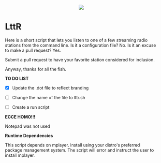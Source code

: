 <p align="center">
  <a href="https://github.com/llamakc/LttR"><img src="http://quantifier.org/~brock/lttr.png" align="center" /></a>  
</p>
<p align="center">

<h1>LttR</h1>

Here is a short script that lets you listen to one of a few streaming radio stations from the command line. Is it a configuration file? No. Is it an excuse to make a pull request? Yes.

Submit a pull request to have your favorite station considered for inclusion.

Anyway, thanks for all the fish.

**TO DO LIST**

- [x] Update the .dot file to reflect branding
- [ ] Change the name of the file to lttr.sh
- [ ] Create a run script


**ECCE HOMO!!!**

Notepad was not used 
 
 **Runtime Dependencies**

This script depends on mplayer. Install using your distro's preferred package management system. The script will error and instruct the user to install mplayer.
